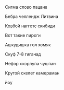 Сигма слово пацана

Бебра челлендж Литвина



Ковбой наггетс скибиди

Вот такие пироги

Ашкудишка гол хомяк

Скуф 7-8 гигачад

Нефор скорлупа чушпан

Крутой скелет камераман



йоу

